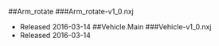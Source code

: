 ##Arm_rotate
###Arm_rotate-v1_0.nxj
- Released 2016-03-14
##Vehicle.Main
###Vehicle-v1_0.nxj
- Released 2016-03-14

